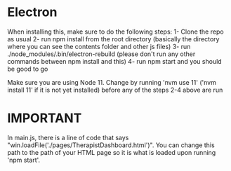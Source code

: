 # Electron
When installing this, make sure to do the following steps:
1- Clone the repo as usual
2- run npm install from the root directory (basically the directory where you can see the contents folder and other js files)
3- run ./node_modules/.bin/electron-rebuild (please don't run any other commands between npm install and this)
4- run npm start and you should be good to go

Make sure you are using Node 11. Change by running 'nvm use 11' ('nvm install 11' if it is not yet installed) before any of the steps 2-4 above are run


# IMPORTANT
In main.js, there is a line of code that says "win.loadFile('./pages/TherapistDashboard.html')". You can change this path to the path of your HTML page so it is what is loaded upon running 'npm start'.
